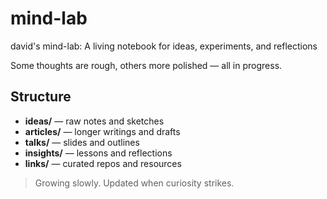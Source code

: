 # mind-lab
david's mind-lab: A living notebook for ideas, experiments, and reflections

Some thoughts are rough, others more polished — all in progress.

## Structure
- **ideas/** — raw notes and sketches  
- **articles/** — longer writings and drafts  
- **talks/** — slides and outlines  
- **insights/** — lessons and reflections  
- **links/** — curated repos and resources  

> Growing slowly. Updated when curiosity strikes.

